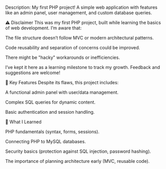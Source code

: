 Description: My first PHP project! A simple web application with features like an admin panel, user management, and custom database queries.

⚠️ Disclaimer
This was my first PHP project, built while learning the basics of web development. I’m aware that:

The file structure doesn’t follow MVC or modern architectural patterns.

Code reusability and separation of concerns could be improved.

There might be "hacky" workarounds or inefficiencies.

I’ve kept it here as a learning milestone to track my growth. Feedback and suggestions are welcome!

🔑 Key Features
Despite its flaws, this project includes:

A functional admin panel with user/data management.

Complex SQL queries for dynamic content.

Basic authentication and session handling.

📖 What I Learned

PHP fundamentals (syntax, forms, sessions).

Connecting PHP to MySQL databases.

Security basics (protection against SQL injection, password hashing).

The importance of planning architecture early (MVC, reusable code).
